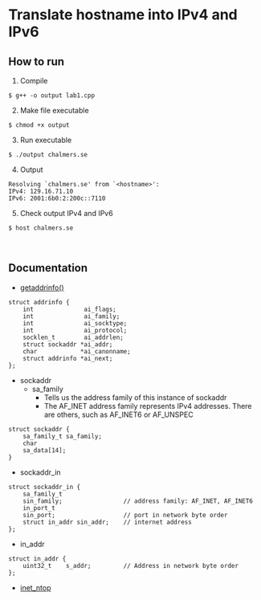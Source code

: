 # Translate hostname into IPv4 and IPv6

## How to run
1. Compile 
```
$ g++ -o output lab1.cpp
```

2. Make file executable
```
$ chmod +x output
```

3. Run executable
```
$ ./output chalmers.se
```

4. Output
```
Resolving `chalmers.se' from `<hostname>':
IPv4: 129.16.71.10
IPv6: 2001:6b0:2:200c::7110
```

5. Check output IPv4 and IPv6
```
$ host chalmers.se
```

</br>

## Documentation

- [getaddrinfo()](http://man7.org/linux/man-pages/man3/getaddrinfo.3.html)

```
struct addrinfo {
    int              ai_flags;
    int              ai_family;
    int              ai_socktype;
    int              ai_protocol;
    socklen_t        ai_addrlen;
    struct sockaddr *ai_addr;
    char            *ai_canonname;
    struct addrinfo *ai_next;
};
```

- sockaddr
  - sa_family 
    - Tells us the address family of this instance of sockaddr
    - The AF_INET address family represents IPv4 addresses. There are others, such as AF_INET6 or AF_UNSPEC
```
struct sockaddr {
    sa_family_t sa_family;
    char
    sa_data[14];
}
```

- sockaddr_in
```
struct sockaddr_in {
    sa_family_t
    sin_family;                 // address family: AF_INET, AF_INET6
    in_port_t
    sin_port;                   // port in network byte order
    struct in_addr sin_addr;    // internet address
};
```

- in_addr
```
struct in_addr {
    uint32_t	s_addr;         // Address in network byte order
};
```

- [inet_ntop](http://man7.org/linux/man-pages/man3/inet_ntop.3.html)
